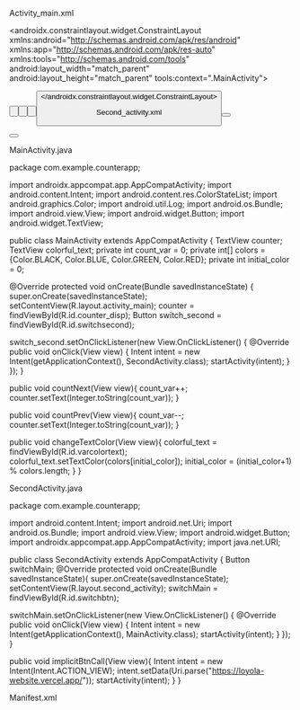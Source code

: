 Activity_main.xml

<?xml version="1.0" encoding="utf-8"?>
<androidx.constraintlayout.widget.ConstraintLayout
xmlns:android="http://schemas.android.com/apk/res/android"
xmlns:app="http://schemas.android.com/apk/res-auto"
xmlns:tools="http://schemas.android.com/tools"
android:layout_width="match_parent"
android:layout_height="match_parent"
tools:context=".MainActivity">

<TextView
android:id="@+id/counter_disp"
android:layout_width="wrap_content"
android:layout_height="wrap_content"
android:background="#4587EC"
android:padding="8dp"
android:paddingHorizontal="12dp"
android:text="0"
android:textColor="@color/white"
app:layout_constraintBottom_toBottomOf="parent"
app:layout_constraintEnd_toEndOf="parent"
app:layout_constraintStart_toStartOf="parent"
app:layout_constraintTop_toTopOf="parent"
app:layout_constraintVertical_bias="0.526" />

<TextView
android:layout_width="wrap_content"
android:layout_height="wrap_content"
android:background="#4587EC"
android:padding="4dp"
android:id="@+id/varcolortext"
android:text="Click the buttons below to count"
style="@style/constrain"
android:textColor="@color/white"
app:layout_constraintBottom_toBottomOf="parent"
app:layout_constraintEnd_toEndOf="parent"
app:layout_constraintStart_toStartOf="parent"
app:layout_constraintTop_toTopOf="parent"
app:layout_constraintVertical_bias="0.446" />

<Button
android:id="@+id/btn_prev"
android:layout_width="wrap_content"
android:layout_height="wrap_content"
android:onClick="countPrev"
style="@style/constrain"
android:text="Previous"
app:layout_constraintBottom_toBottomOf="parent"
app:layout_constraintEnd_toEndOf="parent"
app:layout_constraintHorizontal_bias="0.24"
app:layout_constraintStart_toStartOf="parent"
app:layout_constraintTop_toTopOf="parent"
app:layout_constraintVertical_bias="0.635" />

<Button
android:id="@+id/btn_next"
android:layout_width="wrap_content"
android:layout_height="wrap_content"
android:onClick="countNext"
style="@style/constrain"
android:text="Next"
app:layout_constraintBottom_toBottomOf="parent"
app:layout_constraintEnd_toEndOf="parent"
app:layout_constraintHorizontal_bias="0.765"
app:layout_constraintStart_toStartOf="parent"
app:layout_constraintTop_toTopOf="parent"
app:layout_constraintVertical_bias="0.635" />

<Button
android:id="@+id/button"
android:layout_width="wrap_content"
android:layout_height="wrap_content"
android:background="#000080"
android:onClick="changeTextColor"
android:text="Change Color"
style="@style/constrain"
android:fontFamily="sans-serif-black"
app:layout_constraintBottom_toBottomOf="parent"
app:layout_constraintEnd_toEndOf="parent"
app:layout_constraintStart_toStartOf="parent"
app:layout_constraintTop_toTopOf="parent"
app:layout_constraintVertical_bias="0.329" />

<Button
android:id="@+id/switchsecond"
style="@style/constrain"
android:layout_width="wrap_content"
android:layout_height="wrap_content"
android:onClick="countPrev"
android:text="switch activity"
app:layout_constraintBottom_toBottomOf="parent"
app:layout_constraintEnd_toEndOf="parent"
app:layout_constraintHorizontal_bias="0.498"
app:layout_constraintStart_toStartOf="parent"
app:layout_constraintTop_toTopOf="parent"
app:layout_constraintVertical_bias="0.778"
android:textColor="@color/black"
android:backgroundTint="#9ddef1"/>
</androidx.constraintlayout.widget.ConstraintLayout>


Second_activity.xml

<?xml version="1.0" encoding="utf-8"?>
<LinearLayout android:layout_width="match_parent"
android:layout_height="match_parent"
xmlns:tools="http://schemas.android.com/tools"
tools:context=".SecondActivity"
xmlns:android="http://schemas.android.com/apk/res/android"
android:orientation="vertical"
android:gravity="center">

<TextView
android:layout_width="wrap_content"
android:layout_height="wrap_content"
android:text="Demonstration of intents and activity switching"
android:paddingVertical="18dp"
android:textSize="18sp">
</TextView>

<Button
android:layout_width="wrap_content"
android:layout_height="wrap_content"
android:layout_marginVertical="18sp"
android:text="switch back to main"
android:id="@+id/switchbtn">
</Button>

<Button
android:layout_width="wrap_content"
android:layout_height="wrap_content"
android:layout_marginVertical="18sp"
android:text="implicit intent"
android:onClick="implicitBtnCall"
android:id="@+id/impButton">
</Button>
</LinearLayout>



MainActivity.java

package com.example.counterapp;

import androidx.appcompat.app.AppCompatActivity;
import android.content.Intent;
import android.content.res.ColorStateList;
import android.graphics.Color;
import android.util.Log;
import android.os.Bundle;
import android.view.View;
import android.widget.Button;
import android.widget.TextView;

public class MainActivity extends AppCompatActivity {
TextView counter;
TextView colorful_text;
private int count_var = 0;
private int[] colors = {Color.BLACK, Color.BLUE, Color.GREEN, Color.RED};
private int initial_color = 0;

@Override
protected void onCreate(Bundle savedInstanceState) {
super.onCreate(savedInstanceState);
setContentView(R.layout.activity_main);
counter = findViewById(R.id.counter_disp);
Button switch_second = findViewById(R.id.switchsecond);

switch_second.setOnClickListener(new View.OnClickListener() {
@Override
public void onClick(View view) {
Intent intent = new Intent(getApplicationContext(),
SecondActivity.class);
startActivity(intent);
}
});
}

public void countNext(View view){
count_var++;
counter.setText(Integer.toString(count_var));
}

public void countPrev(View view){
count_var--;
counter.setText(Integer.toString(count_var));
}

public void changeTextColor(View view){
colorful_text = findViewById(R.id.varcolortext);
colorful_text.setTextColor(colors[initial_color]);
initial_color = (initial_color+1) % colors.length;
}
}



SecondActivity.java

package com.example.counterapp;

import android.content.Intent;
import android.net.Uri;
import android.os.Bundle;
import android.view.View;
import android.widget.Button;
import androidx.appcompat.app.AppCompatActivity;
import java.net.URI;

public class SecondActivity extends AppCompatActivity {
Button switchMain;
@Override
protected void onCreate(Bundle savedInstanceState){
super.onCreate(savedInstanceState);
setContentView(R.layout.second_activity);
switchMain = findViewById(R.id.switchbtn);

switchMain.setOnClickListener(new View.OnClickListener() {
@Override
public void onClick(View view) {
Intent intent = new Intent(getApplicationContext(), MainActivity.class);
startActivity(intent);
}
});
}

public void implicitBtnCall(View view){
Intent intent = new Intent(Intent.ACTION_VIEW);
intent.setData(Uri.parse("https://loyola-website.vercel.app/"));
startActivity(intent);
}
}


Manifest.xml

<?xml version="1.0" encoding="utf-8"?>
<manifest xmlns:android="http://schemas.android.com/apk/res/android"
xmlns:tools="http://schemas.android.com/tools">

<application
android:allowBackup="true"
android:dataExtractionRules="@xml/data_extraction_rules"
android:fullBackupContent="@xml/backup_rules"
android:icon="@mipmap/ic_launcher"
android:label="@string/app_name"
android:roundIcon="@mipmap/ic_launcher_round"
android:supportsRtl="true"
android:theme="@style/Theme.CounterApp"
tools:targetApi="31">

<activity
android:name=".MainActivity"
android:exported="true"
android:launchMode="singleInstance">
<intent-filter>
<action android:name="android.intent.action.MAIN" />
<category android:name="android.intent.category.LAUNCHER" />
</intent-filter>
</activity>

<activity
android:name=".SecondActivity"
android:exported="true"
android:launchMode="singleInstance">
</activity>
</application>
</manifest>
